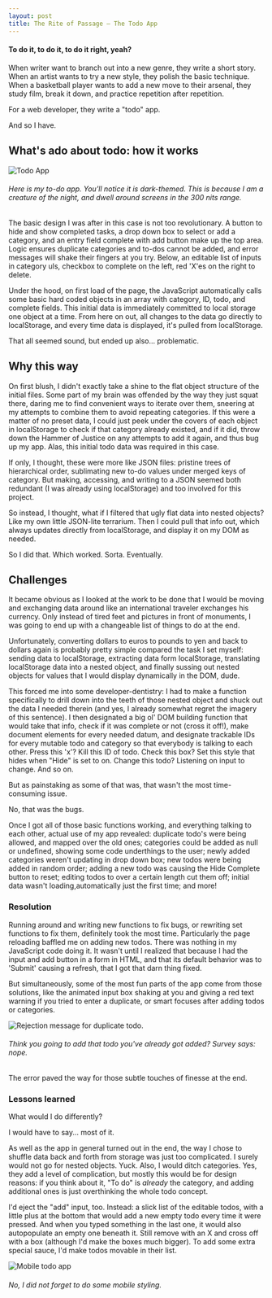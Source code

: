 ```yaml
---
layout: post
title: The Rite of Passage — The Todo App
---
```

#### To do it, to do it, to do it right, yeah?


When writer want to branch out into a new genre, they write a short story. When an artist wants to try a new style, they polish the basic technique. When a basketball player wants to add a new move to their arsenal, they study film, break it down, and practice repetition after repetition.

For a web developer, they write a "todo" app.

And so I have.

## What's ado about todo: how it works

![Todo App](/images/todo1.png)
###### *Here is my to-do app. You'll notice it is dark-themed. This is because I am a creature of the night, and dwell around screens in the 300 nits range.* 

The basic design I was after in this case is not too revolutionary. A button to hide and show completed tasks, a drop down box to select or add a category, and an entry field complete with add button make up the top area. Logic ensures duplicate categories and to-dos cannot be added, and error messages will shake their fingers at you try. Below, an editable list of inputs in category uls, checkbox to complete on the left, red 'X'es on the right to delete. 

Under the hood, on first load of the page, the JavaScript automatically calls some basic hard coded objects in an array with category, ID, todo, and complete fields. This initial data is immediately committed to local storage one object at a time. From here on out, all changes to the data go directly to localStorage, and every time data is displayed, it's pulled from localStorage.

That all seemed sound, but ended up also... problematic.

## Why this way

On first blush, I didn't exactly take a shine to the flat object structure of the initial files. Some part of my brain was offended by the way they just squat there, daring me to find convenient ways to iterate over them, sneering at my attempts to combine them to avoid repeating categories. If this were a matter of no preset data, I could just peek under the covers of each object in localStorage to check if that category already existed, and if it did, throw down the Hammer of Justice on any attempts to add it again, and thus bug up my app. Alas, this initial todo data was required in this case.

If only, I thought, these were more like JSON files: pristine trees of hierarchical order, sublimating new to-do values under merged keys of category. But making, accessing, and writing to a JSON seemed both redundant (I was already using localStorage) and too involved for this project.

So instead, I thought, what if I filtered that ugly flat data into nested objects? Like my own little JSON-lite terrarium. Then I could pull that info out, which always updates directly from localStorage, and display it on my DOM as needed. 

So I did that. Which worked. Sorta. Eventually.


## Challenges

It became obvious as I looked at the work to be done that I would be moving and exchanging data around like an international traveler exchanges his currency.  Only instead of tired feet and pictures in front of monuments, I was going to end up with a changeable list of things to do at the end. 

Unfortunately, converting dollars to euros to pounds to yen and back to dollars again is probably pretty simple compared the task I set myself: sending data to localStorage, extracting data form localStorage, translating localStorage data into a nested object, and finally sussing out nested objects for values that I would display dynamically in the DOM, dude.

This forced me into some developer-dentistry: I had to make a function specifically to drill down into the teeth of those nested object and shuck out the data I needed therein (and yes, I already somewhat regret the imagery of this sentence). I then designated a big ol' DOM building function that would take that info, check if it was complete or not (cross it off!), make document elements for every needed datum, and designate trackable IDs for every mutable todo and category so that everybody is talking to each other. Press this 'x'? Kill this ID of todo. Check this box? Set this style that hides when "Hide" is set to on. Change this todo? Listening on input to change. And so on.

But as painstaking as some of that was, that wasn't the most time-consuming issue.

No, that was the bugs.

Once I got all of those basic functions working, and everything talking to each other, actual use of my app revealed: duplicate todo's were being allowed, and mapped over the old ones; categories could be added as null or undefined, showing some code underthings to the user; newly added categories weren't updating in drop down box; new todos were being added in random order; adding a new todo was causing the Hide Complete button to reset; editing todos to over a certain length cut them off; initial data wasn't loading,automatically just the first time; and more!

### Resolution

Running around and writing new functions to fix bugs, or rewriting set functions to fix them, definitely took the most time. Particularly the page reloading baffled me on adding new todos. There was nothing in my JavaScript code doing it. It wasn't until I realized that because I had the input and add button in a form in HTML, and that its default behavior was to 'Submit' causing a refresh, that I got that darn thing fixed.

But simultaneously, some of the most fun parts of the app come from those solutions, like the animated input box shaking at you and giving a red text warning if you tried to enter a duplicate, or smart focuses after adding todos or categories. 

![Rejection message for duplicate todo.](/images/todo2.png)
###### *Think you going to add that todo you've already got added? Survey says: nope.*


The error paved the way for those subtle touches of finesse at the end.

### Lessons learned

What would I do differently?

I would have to say... most of it.

As well as the app in general turned out in the end, the way I chose to shuffle data back and forth from storage was just too complicated. I surely would not go for nested objects. Yuck. Also, I would ditch categories. Yes, they add a level of complication, but mostly this would be for design reasons: if you think about it, "To do" is *already* the category, and adding additional ones is just overthinking the whole todo concept. 

I'd eject the "add" input, too. Instead: a slick list of the editable todos, with a little plus at the bottom that would add a new empty todo every time it were pressed. And when you typed something in the last one, it would also autopopulate an empty one beneath it. Still remove with an X and cross off with a box (although I'd make the boxes much bigger). To add some extra special sauce, I'd make todos movable in their list.

![Mobile todo app](/images/todoMobile.png)
###### *No, I did not forget to do some mobile styling.*